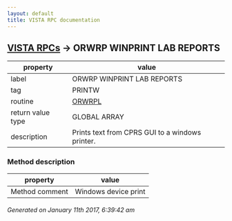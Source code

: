 ```yaml
---
layout: default
title: VISTA RPC documentation
---
```




## [VISTA RPCs](TableOfContent.md) &#8594; ORWRP WINPRINT LAB REPORTS 

 property | value 
--- | --- 
 label | ORWRP WINPRINT LAB REPORTS
 tag | PRINTW
 routine | [ORWRPL](http://code.osehra.org/dox/Routine_ORWRPL_source.html)
 return value type | GLOBAL ARRAY
 description | Prints text from CPRS GUI to a windows printer.


### Method description

 property | value 
--- | --- 
 Method comment | Windows device print




 ###### Generated on January 11th 2017, 6:39:42 am